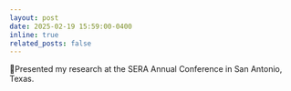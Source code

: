 ```yaml
---
layout: post
date: 2025-02-19 15:59:00-0400
inline: true
related_posts: false
---
```


:microphone:Presented my research at the SERA Annual Conference in San Antonio, Texas.